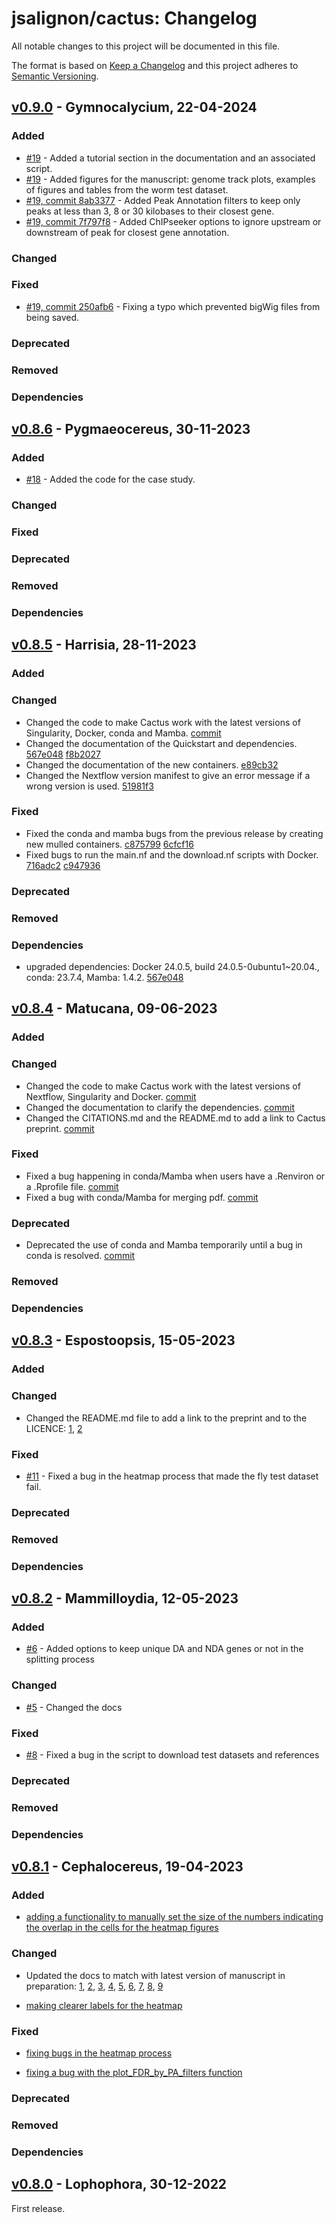 
# jsalignon/cactus: Changelog

All notable changes to this project will be documented in this file.

The format is based on [Keep a Changelog](https://keepachangelog.com/en/1.0.0/)
and this project adheres to [Semantic Versioning](https://semver.org/spec/v2.0.0.html).

<!-- Guiding Principles

    Changelogs are for humans, not machines.
    There should be an entry for every single version.
    The same types of changes should be grouped.
    Versions and sections should be linkable.
    The latest version comes first.
    The release date of each version is displayed.
    Mention whether you follow Semantic Versioning.

Types of changes

    Added for new features.
    Changed for changes in existing functionality.
    Deprecated for soon-to-be removed features.
    Removed for now removed features.
    Fixed for any bug fixes.
    Security in case of vulnerabilities. -->


## [v0.9.0](https://github.com/jsalignon/cactus/releases/tag/v0.9.0) - Gymnocalycium, 22-04-2024

### Added

 - [#19](https://github.com/jsalignon/cactus/pull/19) - Added a tutorial section in the documentation and an associated script.
 - [#19](https://github.com/jsalignon/cactus/pull/19) - Added figures for the manuscript: genome track plots, examples of figures and tables from the worm test dataset.
 - [#19, commit 8ab3377](https://github.com/jsalignon/cactus/commit/8ab33772fd9493a542478ebc1746ae3eb9af0cc3) - Added Peak Annotation filters to keep only peaks at less than 3, 8 or 30 kilobases to their closest gene.
 - [#19, commit 7f797f8](https://github.com/jsalignon/cactus/commit/7f797f892db6d83f9409eea33d5cf658ebe6ad4b) - Added ChIPseeker options to ignore upstream or downstream of peak for closest gene annotation.

### Changed

### Fixed

 - [#19, commit 250afb6](https://github.com/jsalignon/cactus/commit/250afb6174c3e976ec9eda72da480732daf8a938#diff-6401496ba455b9488ffa902a6e4d7732b2c60ff2d77c5c3ef96b28a7ac7d3b28) - Fixing a typo which prevented bigWig files from being saved.

### Deprecated

### Removed

### Dependencies


## [v0.8.6](https://github.com/jsalignon/cactus/releases/tag/v0.8.6) - Pygmaeocereus, 30-11-2023

### Added

 - [#18](https://github.com/jsalignon/cactus/pull/18) - Added the code for the case study.

### Changed

### Fixed

### Deprecated

### Removed

### Dependencies


## [v0.8.5](https://github.com/jsalignon/cactus/releases/tag/v0.8.5) - Harrisia, 28-11-2023

### Added

### Changed

- Changed the code to make Cactus work with the latest versions of Singularity, Docker, conda and Mamba. [commit](https://github.com/jsalignon/cactus/commit/c8757995185317b0a828f61375bdb7605ce111e4)
- Changed the documentation of the Quickstart and dependencies. [567e048](https://github.com/jsalignon/cactus/commit/567e048a75e83ee062c9ec32996693ce24b165e8) [f8b2027](https://github.com/jsalignon/cactus/commit/f8b2027b105f823ef7a460a17677e190388f056c)
- Changed the documentation of the new containers. [e89cb32](https://github.com/jsalignon/cactus/commit/e89cb32f42d833a0352cb1a570778b7729aee461)
- Changed the Nextflow version manifest to give an error message if a wrong version is used. [51981f3](https://github.com/jsalignon/cactus/commit/51981f39e3db3050c8a2958767cd89269dc578b5)

### Fixed

- Fixed the conda and mamba bugs from the previous release by creating new mulled containers. [c875799](https://github.com/jsalignon/cactus/commit/c8757995185317b0a828f61375bdb7605ce111e4) [6cfcf16](https://github.com/jsalignon/cactus/commit/6cfcf167a820bfc5f2e21b69fbdf81156b95c4db)
- Fixed bugs to run the main.nf and the download.nf scripts with Docker. [716adc2](https://github.com/jsalignon/cactus/commit/716adc222acad0a9587f194461410f8943a678c7) [c947936](https://github.com/jsalignon/cactus/commit/c94793649e82172b1d3fcfcc4a067b7cc748d3c9)

### Deprecated

### Removed

### Dependencies
 - upgraded dependencies: Docker 24.0.5, build 24.0.5-0ubuntu1~20.04., conda: 23.7.4, Mamba: 1.4.2. [567e048](https://github.com/jsalignon/cactus/commit/567e048a75e83ee062c9ec32996693ce24b165e8)



## [v0.8.4](https://github.com/jsalignon/cactus/releases/tag/v0.8.4) - Matucana, 09-06-2023

### Added

### Changed

- Changed the code to make Cactus work with the latest versions of Nextflow, Singularity and Docker. [commit](https://github.com/jsalignon/cactus/commit/ce2b6dd3d8ca8beee5479e85a4d24e4c4b022641)
- Changed the documentation to clarify the dependencies. [commit](https://github.com/jsalignon/cactus/commit/0f45173c61a78dd8ce742ff6413c90d1c699575e)
- Changed the CITATIONS.md and the README.md to add a link to Cactus preprint. [commit](https://github.com/jsalignon/cactus/commit/0e7b6ba4cb4269708897f8ad27adc57048dc9229)

### Fixed

- Fixed a bug happening in conda/Mamba when users have a .Renviron or a .Rprofile file. [commit](https://github.com/jsalignon/cactus/commit/a188dbb31dfe34547aaab427175dde28237ac36a)
- Fixed a bug with conda/Mamba for merging pdf. [commit](https://github.com/jsalignon/cactus/commit/a188dbb31dfe34547aaab427175dde28237ac36a)

### Deprecated

- Deprecated the use of conda and Mamba temporarily until a bug in conda is resolved. [commit](https://github.com/jsalignon/cactus/commit/0f45173c61a78dd8ce742ff6413c90d1c699575e)

### Removed

### Dependencies



## [v0.8.3](https://github.com/jsalignon/cactus/releases/tag/v0.8.3) - Espostoopsis, 15-05-2023

### Added

### Changed

- Changed the README.md file to add a link to the preprint and to the LICENCE: [1](https://github.com/jsalignon/cactus/commit/c6cae1efa6a1d6d94a8fe31d4f1a3c73a8046b26), [2](https://github.com/jsalignon/cactus/commit/b4ae5c359f6aea80ab236c5064372742e76ff34e)

### Fixed

- [#11](https://github.com/jsalignon/cactus/pull/11) - Fixed a bug in the heatmap process that made the fly test dataset fail.

### Deprecated

### Removed

### Dependencies



## [v0.8.2](https://github.com/jsalignon/cactus/releases/tag/v0.8.2) - Mammilloydia, 12-05-2023

### Added

- [#6](https://github.com/jsalignon/cactus/pull/6) - Added options to keep unique DA and NDA genes or not in the splitting process

### Changed

- [#5](https://github.com/jsalignon/cactus/pull/5) - Changed the docs

### Fixed

- [#8](https://github.com/jsalignon/cactus/pull/8) - Fixed a bug in the script to download test datasets and references

### Deprecated

### Removed

### Dependencies


## [v0.8.1](https://github.com/jsalignon/cactus/releases/tag/v0.8.1) - Cephalocereus, 19-04-2023

### Added

 - [adding a functionality to manually set the size of the numbers indicating the overlap in the cells for the heatmap figures](https://github.com/jsalignon/cactus/commit/bf0f8aa2925d03760d54c35475415bae538625a3)

### Changed

 - Updated the docs to match with latest version of manuscript in preparation: [1](https://github.com/jsalignon/cactus/commit/bc11d3a39c05686c9dc6ceb7555539334043ce70), [2](https://github.com/jsalignon/cactus/commit/ac0eafa643f85de6efa2cbd8d1aae62059683325), [3](https://github.com/jsalignon/cactus/commit/f2739517621504c756f1304139dab01b99f0ecae), [4](https://github.com/jsalignon/cactus/commit/cf934e22270e7a18122ea3ad44a0f570e8610e53), [5](285d579023f7cbac7771405854d17508030420a4), [6](https://github.com/jsalignon/cactus/commit/285d579023f7cbac7771405854d17508030420a4), [7](https://github.com/jsalignon/cactus/commit/f04cd11eb6b5992f771e72364c019e7f1c251b68), [8](https://github.com/jsalignon/cactus/commit/f68018bf82bd5165056f9cfaa26b3e2f29e1cb08), [9](https://github.com/jsalignon/cactus/commit/37ad16c21c79ca4674c11de84254e65019605f8b)

 - [making clearer labels for the heatmap](https://github.com/jsalignon/cactus/commit/1fd6d2054839fa4978d8c8e2f765c90611f36b02)

### Fixed

 - [fixing bugs in the heatmap process](https://github.com/jsalignon/cactus/commit/eb3de68366fd21c90220cb2a9155af06da04da55)

 - [fixing a bug with the plot_FDR_by_PA_filters function](https://github.com/jsalignon/cactus/commit/4e5cafc61b54958f2144f6f3be4637611e5b8de7)


### Deprecated

### Removed

### Dependencies



## [v0.8.0](https://github.com/jsalignon/cactus/releases/tag/v0.8.0) - Lophophora, 30-12-2022

First release.

<!-- ## [2021.11.16](https://github.com/nf-core/sarek/releases/tag/2.7.1) - Pårtejekna

Pårtejekna is one of glaciers of the Pårte Massif. 

check out this Changelog for a formatting example.
https://raw.githubusercontent.com/veeso/ATtila/main/CHANGELOG.md
-->


